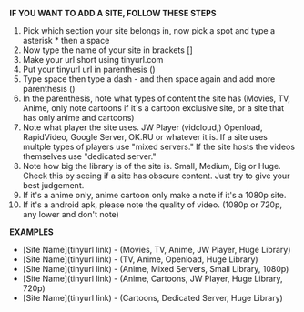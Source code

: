 **IF YOU WANT TO ADD A SITE, FOLLOW THESE STEPS**

1. Pick which section your site belongs in, now pick a spot and type a asterisk * then a space
2. Now type the name of your site in brackets []
3. Make your url short using tinyurl.com
4. Put your tinyurl url in parenthesis ()
5. Type space then type a dash - and then space again and add more parenthesis ()
6. In the parenthesis, note what types of content the site has (Movies, TV, Anime, only note cartoons if it's a cartoon exclusive site, or a site that has only anime and cartoons) 
7. Note what player the site uses. JW Player (vidcloud,) Openload, RapidVideo, Google Server, OK.RU or whatever it is. If a site uses multple types of players use "mixed servers." If the site hosts the videos themselves use "dedicated server." 
8. Note how big the library is of the site is. Small, Medium, Big or Huge. Check this by seeing if a site has obscure content. Just try to give your best judgement. 
9. If it's a anime only, anime cartoon only make a note if it's a 1080p site.
10. If it's a android apk, please note the quality of video. (1080p or 720p, any lower and don't note)

**EXAMPLES**

* [Site Name](tinyurl link) - (Movies, TV, Anime, JW Player, Huge Library)
* [Site Name](tinyurl link) - (TV, Anime, Openload, Huge Library)
* [Site Name](tinyurl link) - (Anime, Mixed Servers, Small Library, 1080p)
* [Site Name](tinyurl link) - (Anime, Cartoons, JW Player, Huge Library, 720p)
* [Site Name](tinyurl link) - (Cartoons, Dedicated Server, Huge Library)




